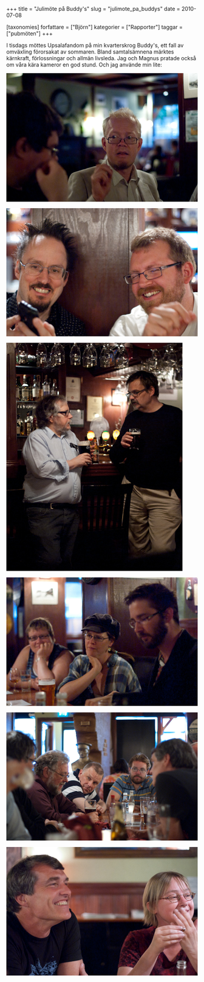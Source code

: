 +++
title = "Julimöte på Buddy's"
slug = "julimote_pa_buddys"
date = 2010-07-08

[taxonomies]
forfattare = ["Björn"]
kategorier = ["Rapporter"]
taggar = ["pubmöten"]
+++

I tisdags möttes Upsalafandom på min kvarterskrog Buddy's, ett fall av omväxling förorsakat av sommaren. Bland samtalsämnena märktes kärnkraft, förlossningar och allmän livsleda. Jag och Magnus pratade också om våra kära kameror en god stund. Och jag använde min lite:

![Bild 1](julimote_pa_buddys_1.jpeg)

<!-- more -->

![Bild 2](julimote_pa_buddys_2.jpeg)

![Bild 3](julimote_pa_buddys_3.jpeg)

![Bild 4](julimote_pa_buddys_4.jpeg)

![Bild 5](julimote_pa_buddys_5.jpeg)

![Bild 6](julimote_pa_buddys_6.jpeg)
